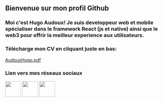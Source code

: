 ## Bienvenue sur mon profil Github
### Moi c'est Hugo Audoux! Je suis developpeur web et mobile spécialiser dans le framework React (js et native) ainsi que le web3 pour offrir la meilleur experience aux utilisateurs.

### Télécharge mon CV en cliquant juste en bas:
[AudouxHugo.pdf](https://github.com/AudouxH/AudouxH/files/10132826/AudouxHugo.pdf)

### Lien vers mes réseaux sociaux
<div style={display: 'flex', 'flex-direction': 'column'}>
  <a href='https://www.google.com'><img src="https://cdn-icons-png.flaticon.com/512/2504/2504923.png" width="50" height="50" /></a>
  <a href='https://www.google.com'><img src="https://cdn-icons-png.flaticon.com/512/2504/2504946.png" width="50" height="50" /></a>
  <a href='https://www.google.com'><img src="https://cdn-icons-png.flaticon.com/512/2504/2504965.png" width="50" height="50" /></a>
</div>

